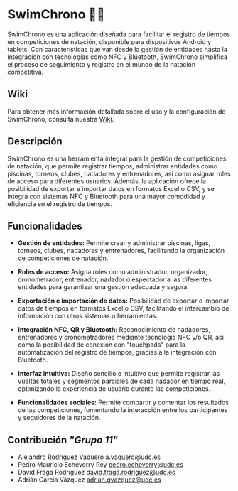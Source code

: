 # SwimChrono 🏊‍♂️

SwimChrono es una aplicación diseñada para facilitar el registro de tiempos en competiciones de natación, disponible para dispositivos Android y tablets. Con características que van desde la gestión de entidades hasta la integración con tecnologías como NFC y Bluetooth, SwimChrono simplifica el proceso de seguimiento y registro en el mundo de la natación competitiva.

## Wiki 

Para obtener más información detallada sobre el uso y la configuración de SwimChrono, consulta nuestra [Wiki](https://dfr99.github.io/SwimChrono/).


## Descripción

SwimChrono es una herramienta integral para la gestión de competiciones de natación, que permite registrar tiempos, administrar entidades como piscinas, torneos, clubes, nadadores y entrenadores, así como asignar roles de acceso para diferentes usuarios. Además, la aplicación ofrece la posibilidad de exportar e importar datos en formatos Excel o CSV, y se integra con sistemas NFC y Bluetooth para una mayor comodidad y eficiencia en el registro de tiempos.

## Funcionalidades

- **Gestión de entidades:** Permite crear y administrar piscinas, ligas, torneos, clubes, nadadores y entrenadores, facilitando la organización de competiciones de natación.

- **Roles de acceso:** Asigna roles como administrador, organizador, cronometrador, entrenador, nadador o espectador a las diferentes entidades para garantizar una gestión adecuada y segura.

- **Exportación e importación de datos:** Posibilidad de exportar e importar datos de tiempos en formatos Excel o CSV, facilitando el intercambio de información con otros sistemas o herramientas.

- **Integración NFC, QR y Bluetooth:** Reconocimiento de nadadores, entrenadores y cronometradores mediante tecnología NFC y/o QR, así como la posibilidad de conexión con "touchpads" para la automatización del registro de tiempos, gracias a la integración con Bluetooth.

- **Interfaz intuitiva:** Diseño sencillo e intuitivo que permite registrar las vueltas totales y segmentos parciales de cada nadador en tiempo real, optimizando la experiencia de usuario durante las competiciones.

- **Funcionalidades sociales:** Permite compartir y comentar los resultados de las competiciones, fomentando la interacción entre los participantes y seguidores de la natación.


## Contribución *"Grupo 11"*
- Alejandro Rodríguez Vaquero <a.vaquero@udc.es>
- Pedro Mauricio Echeverry Rey <pedro.echeverry@udc.es>
- David Fraga Rodríguez <david.fraga.rodriguez@udc.es>
- Adrián García Vázquez <adrian.gvazquez@udc.es>

